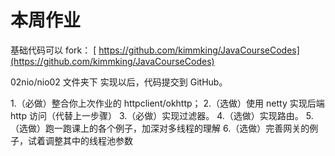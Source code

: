 # 本周作业

基础代码可以 fork： [ https://github.com/kimmking/JavaCourseCodes](https://github.com/kimmking/JavaCourseCodes)

02nio/nio02 文件夹下
实现以后，代码提交到 GitHub。

1.（必做）整合你上次作业的 httpclient/okhttp；
2.（选做）使用 netty 实现后端 http 访问（代替上一步骤）
3.（必做）实现过滤器。
4.（选做）实现路由。
5.（选做）跑一跑课上的各个例子，加深对多线程的理解
6.（选做）完善网关的例子，试着调整其中的线程池参数


